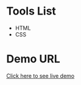 # Tools List


- HTML
- CSS


# Demo URL
[Click here to see live demo](https://655c61bf5df8ab518651e97c--tranquil-centaur-b94c5f.netlify.app)
